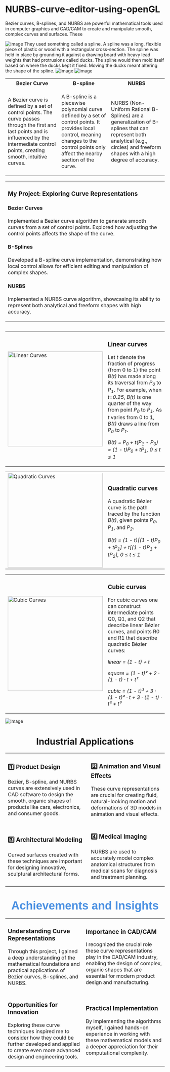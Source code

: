 # NURBS-curve-editor-using-openGL

 Bezier curves, B-splines, and NURBS are powerful mathematical tools used in computer graphics and CAD/CAM to create and manipulate smooth, complex curves and surfaces. These 


![image](https://github.com/user-attachments/assets/2f747776-a307-40bc-94dc-25755e5640fd)
They used something called a spline.
A spline was a long, flexible piece of plastic or wood with a rectangular cross-section. The spline was held in place by grounding it against a drawing board with heavy lead weights that had protrusions called ducks. The spline would then mold itself based on where the ducks kept it fixed. Moving the ducks meant altering the shape of the spline.
![image](https://github.com/user-attachments/assets/41e703ab-635f-4ecd-9506-2957ad6b4d46)
![image](https://github.com/user-attachments/assets/96425ed2-335a-4292-b7bc-4a707b9bb072)
<table>
  <tr>
    <th>Bezier Curve</th>
    <th>B-spline</th>
    <th>NURBS</th>
  </tr>
  <tr>
    <td>
<!--       <img src="https://github.com/user-attachments/assets/613ad060-7c12-4f5b-a262-34096e1a513b" alt="Bezier Curve"> -->
      <p>A Bezier curve is defined by a set of control points. The curve passes through the first and last points and is influenced by the intermediate control points, creating smooth, intuitive curves.</p>
    </td>
    <td>
<!--       <img src="https://github.com/user-attachments/assets/1d4b0771-10fb-4e52-bcf6-3d262e58f695" alt="B-spline"> -->
      <p>A B-spline is a piecewise polynomial curve defined by a set of control points. It provides local control, meaning changes to the control points only affect the nearby section of the curve.</p>
    </td>
    <td>
<!--       <img src="https://github.com/user-attachments/assets/fe5b446f-4ab5-4722-8a05-1baa0de34c82" alt="NURBS"> -->
      <p>NURBS (Non-Uniform Rational B-Splines) are a generalization of B-splines that can represent both analytical (e.g., circles) and freeform shapes with a high degree of accuracy.</p>
    </td>
  </tr>
</table>
<table>
  <tr>
<!--     <td>
      <img src="https://github.com/user-attachments/assets/YOUR_IMAGE_ID_HERE" alt="Project Overview" width="300">
    </td> -->
    <td>
      <h3>My Project: Exploring Curve Representations</h3>
      <h4>Bezier Curves</h4>
      <p>Implemented a Bezier curve algorithm to generate smooth curves from a set of control points. Explored how adjusting the control points affects the shape of the curve.</p>
      <h4>B-Splines</h4>
      <p>Developed a B-spline curve implementation, demonstrating how local control allows for efficient editing and manipulation of complex shapes.</p>
      <h4>NURBS</h4>
      <p>Implemented a NURBS curve algorithm, showcasing its ability to represent both analytical and freeform shapes with high accuracy.</p>
    </td>
  </tr>
</table>

<table>
  <tr>
    <table>
  <tr>
    <td>
      <img src="https://github.com/user-attachments/assets/46e590db-05ba-41d9-bdaa-f8bb4e4b3cc7" alt="Linear Curves" width="300">
    </td>
    <td>
      <h3>Linear curves</h3>
      <p>Let <em>t</em> denote the fraction of progress (from 0 to 1) the point <em>B(t)</em> has made along its traversal from <em>P<sub>0</sub></em> to <em>P<sub>1</sub></em>. For example, when <em>t=0.25</em>, <em>B(t)</em> is one quarter of the way from point <em>P<sub>0</sub></em> to <em>P<sub>1</sub></em>. As <em>t</em> varies from 0 to 1, <em>B(t)</em> draws a line from <em>P<sub>0</sub></em> to <em>P<sub>1</sub></em>.</p>
      <p><em>B(t) = P<sub>0</sub> + t(P<sub>1</sub> - P<sub>0</sub>) = (1 - t)P<sub>0</sub> + tP<sub>1</sub>, 0 &le; t &le; 1</em></p>
    </td>
  </tr>
</table>

<table>
  <tr>
    <td>
      <img src="https://github.com/user-attachments/assets/5a349f9b-01f5-4bef-8dcf-0f1ac5bfa24d" alt="Quadratic Curves" width="300">
    </td>
    <td>
      <h3>Quadratic curves</h3>
      <p>A quadratic Bézier curve is the path traced by the function <em>B(t)</em>, given points <em>P<sub>0</sub></em>, <em>P<sub>1</sub></em>, and <em>P<sub>2</sub></em>.</p>
      <p><em>B(t) = (1 - t)[(1 - t)<em>P<sub>0</sub></em> + t<em>P<sub>1</sub></em>] + t[(1 - t)<em>P<sub>1</sub></em> + t<em>P<sub>2</sub></em>], 0 &le; t &le; 1</em></p>
    </td>
  </tr>
</table>

<table>
  <tr>
    <td>
      <img src="https://github.com/user-attachments/assets/84357202-6ce6-4385-9ca9-4f6e79b4533a" alt="Cubic Curves" width="300">
    </td>
    <td>
      <h3>Cubic curves</h3>
      <p>For cubic curves one can construct intermediate points Q0, Q1, and Q2 that describe linear Bézier curves, and points R0 and R1 that describe quadratic Bézier curves:</p>
      <p><em>linear = (1 - t) + t</em></p>
      <p><em>square = (1 - t)² + 2 · (1 - t) · t + t²</em></p>
      <p><em>cubic = (1 - t)³ + 3 · (1 - t)² · t + 3 · (1 - t) · t² + t³</em></p>
    </td>
  </tr>
</table>

![image](https://github.com/user-attachments/assets/dd193998-ba33-486a-a8a4-5473bd3c1a20)
<h1 align="center">Industrial Applications</h1>

<table>
  <tr>
    <td>
      <h3>1️⃣ Product Design</h3>
      <p>Bezier, B-spline, and NURBS curves are extensively used in CAD software to design the smooth, organic shapes of products like cars, electronics, and consumer goods.</p>
    </td>
    <td>
      <h3>2️⃣ Animation and Visual Effects</h3>
      <p>These curve representations are crucial for creating fluid, natural-looking motion and deformations of 3D models in animation and visual effects.</p>
    </td>
  </tr>
  <tr>
    <td>
      <h3>3️⃣ Architectural Modeling</h3>
      <p>Curved surfaces created with these techniques are important for designing innovative, sculptural architectural forms.</p>
    </td>
    <td>
      <h3>4️⃣ Medical Imaging</h3>
      <p>NURBS are used to accurately model complex anatomical structures from medical scans for diagnosis and treatment planning.</p>
    </td>
  </tr>
</table>
<h1 align="center">
  <span style="color: #4A90E2; font-family: Arial, sans-serif; font-size: 36px;">
    Achievements and Insights
  </span>
</h1>

<table>
  <tr>
    <td>
      <h3>Understanding Curve Representations</h3>
      <p>Through this project, I gained a deep understanding of the mathematical foundations and practical applications of Bezier curves, B-splines, and NURBS.</p>
    </td>
    <td>
      <h3>Importance in CAD/CAM</h3>
      <p>I recognized the crucial role these curve representations play in the CAD/CAM industry, enabling the design of complex, organic shapes that are essential for modern product design and manufacturing.</p>
    </td>
  </tr>
  <tr>
    <td>
      <h3>Opportunities for Innovation</h3>
      <p>Exploring these curve techniques inspired me to consider how they could be further developed and applied to create even more advanced design and engineering tools.</p>
    </td>
    <td>
      <h3>Practical Implementation</h3>
      <p>By implementing the algorithms myself, I gained hands-on experience in working with these mathematical models and a deeper appreciation for their computational complexity.</p>
    </td>
  </tr>
</table>











